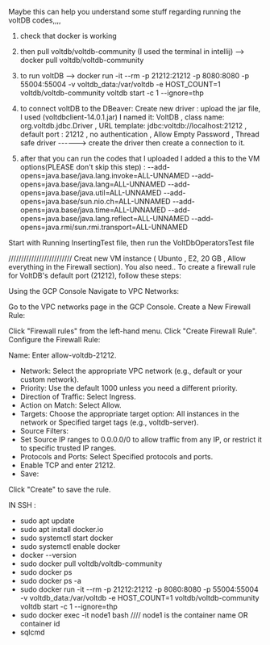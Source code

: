 
Maybe this can help you understand some stuff regarding running the voltDB codes,,,,

1. check that docker is working 
2. then pull voltdb/voltdb-community (I used the terminal in intellij) --> docker pull voltdb/voltdb-community
3. to run voltDB --> docker run -it --rm -p 21212:21212 -p 8080:8080 -p 55004:55004 -v voltdb_data:/var/voltdb -e HOST_COUNT=1 voltdb/voltdb-community voltdb start -c 1 --ignore=thp
5. to connect voltDB to the DBeaver:
   Create new driver :
   upload the jar file, I used (voltdbclient-14.0.1.jar)
                      I named it: VoltDB ,
                      class name: org.voltdb.jdbc.Driver   ,
                      URL template: jdbc:voltdb://localhost:21212   ,
                      default port : 21212   ,
                      no authentication , Allow Empty Password , Thread safe driver
   ------> create the driver then create a connection to it.
   
7. after that you can run the codes that I uploaded
I added a this to the VM options(PLEASE don't skip this step) :
--add-opens=java.base/java.lang.invoke=ALL-UNNAMED
--add-opens=java.base/java.lang=ALL-UNNAMED
--add-opens=java.base/java.util=ALL-UNNAMED
--add-opens=java.base/sun.nio.ch=ALL-UNNAMED
--add-opens=java.base/java.time=ALL-UNNAMED
--add-opens=java.base/java.lang.reflect=ALL-UNNAMED
--add-opens=java.rmi/sun.rmi.transport=ALL-UNNAMED

Start with Running InsertingTest file, then run the VoltDbOperatorsTest file

/////////////////////////
Creat new VM instance ( Ubunto , E2, 20 GB , Allow everything in the Firewall section).
You also need.. 
To create a firewall rule for VoltDB's default port (21212), follow these steps:

Using the GCP Console
Navigate to VPC Networks:

Go to the VPC networks page in the GCP Console.
Create a New Firewall Rule:

Click "Firewall rules" from the left-hand menu.
Click "Create Firewall Rule".
Configure the Firewall Rule:

Name: Enter allow-voltdb-21212.
- Network: Select the appropriate VPC network (e.g., default or your custom network).
- Priority: Use the default 1000 unless you need a different priority.
- Direction of Traffic: Select Ingress.
- Action on Match: Select Allow.
- Targets: Choose the appropriate target option:
All instances in the network or
Specified target tags (e.g., voltdb-server).
- Source Filters:
- Set Source IP ranges to 0.0.0.0/0 to allow traffic from any IP, or restrict it to specific trusted IP ranges.
- Protocols and Ports:
Select Specified protocols and ports.
- Enable TCP and enter 21212.
- Save:

Click "Create" to save the rule.

IN SSH :
- sudo apt update
- sudo apt install docker.io
- sudo systemctl start docker
- sudo systemctl enable docker
- docker --version
- sudo docker pull voltdb/voltdb-community
- sudo docker ps
- sudo docker ps -a
- sudo docker run -it --rm -p 21212:21212 -p 8080:8080 -p 55004:55004 -v voltdb_data:/var/voltdb -e HOST_COUNT=1 voltdb/voltdb-community voltdb start -c 1 --ignore=thp
- sudo docker exec -it node1 bash  //// node1 is the container name OR container id
- sqlcmd


